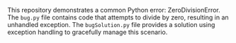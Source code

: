 This repository demonstrates a common Python error: ZeroDivisionError. The `bug.py` file contains code that attempts to divide by zero, resulting in an unhandled exception. The `bugSolution.py` file provides a solution using exception handling to gracefully manage this scenario.